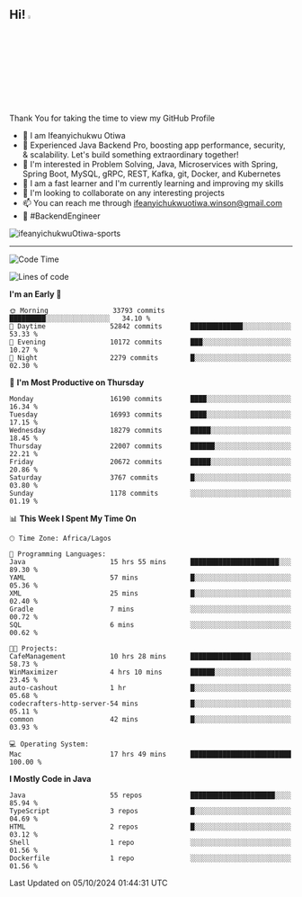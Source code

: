 <!-- BLOG-POST-LIST:START --><!-- BLOG-POST-LIST:END -->

## Hi! <img src="https://media.giphy.com/media/hvRJCLFzcasrR4ia7z/giphy.gif" width="4%"> 

Thank You for taking the time to view my GitHub Profile

- 👋 I am Ifeanyichukwu Otiwa
- 🚀 Experienced Java Backend Pro, boosting app performance, security, & scalability. Let's build something extraordinary together!
- 👀 I'm interested in Problem Solving, Java, Microservices with Spring, Spring Boot, MySQL, gRPC, REST, Kafka, git, Docker, and Kubernetes
- 🌱 I am a fast learner and I'm currently learning and improving my skills
- 💞️ I'm looking to collaborate on any interesting projects
- 📫 You can reach me through ifeanyichukwuotiwa.winson@gmail.com
- 🚀 #BackendEngineer

<p align="left" marginTop="10px"> <img src="https://komarev.com/ghpvc/?username=ifeanyichukwuOtiwa-sports&label=Profile%20views&color=0e75b6&style=for-the-badge" alt="ifeanyichukwuOtiwa-sports" /> </p>

***

<!--START_SECTION:waka-->
![Code Time](http://img.shields.io/badge/Code%20Time-2%2C948%20hrs%2053%20mins-blue)

![Lines of code](https://img.shields.io/badge/From%20Hello%20World%20I%27ve%20Written-24.1%20million%20lines%20of%20code-blue)

**I'm an Early 🐤** 

```text
🌞 Morning                33793 commits       █████████░░░░░░░░░░░░░░░░   34.10 % 
🌆 Daytime                52842 commits       █████████████░░░░░░░░░░░░   53.33 % 
🌃 Evening                10172 commits       ███░░░░░░░░░░░░░░░░░░░░░░   10.27 % 
🌙 Night                  2279 commits        █░░░░░░░░░░░░░░░░░░░░░░░░   02.30 % 
```
📅 **I'm Most Productive on Thursday** 

```text
Monday                   16190 commits       ████░░░░░░░░░░░░░░░░░░░░░   16.34 % 
Tuesday                  16993 commits       ████░░░░░░░░░░░░░░░░░░░░░   17.15 % 
Wednesday                18279 commits       █████░░░░░░░░░░░░░░░░░░░░   18.45 % 
Thursday                 22007 commits       ██████░░░░░░░░░░░░░░░░░░░   22.21 % 
Friday                   20672 commits       █████░░░░░░░░░░░░░░░░░░░░   20.86 % 
Saturday                 3767 commits        █░░░░░░░░░░░░░░░░░░░░░░░░   03.80 % 
Sunday                   1178 commits        ░░░░░░░░░░░░░░░░░░░░░░░░░   01.19 % 
```


📊 **This Week I Spent My Time On** 

```text
🕑︎ Time Zone: Africa/Lagos

💬 Programming Languages: 
Java                     15 hrs 55 mins      ██████████████████████░░░   89.30 % 
YAML                     57 mins             █░░░░░░░░░░░░░░░░░░░░░░░░   05.36 % 
XML                      25 mins             █░░░░░░░░░░░░░░░░░░░░░░░░   02.40 % 
Gradle                   7 mins              ░░░░░░░░░░░░░░░░░░░░░░░░░   00.72 % 
SQL                      6 mins              ░░░░░░░░░░░░░░░░░░░░░░░░░   00.62 % 

🐱‍💻 Projects: 
CafeManagement           10 hrs 28 mins      ███████████████░░░░░░░░░░   58.73 % 
WinMaximizer             4 hrs 10 mins       ██████░░░░░░░░░░░░░░░░░░░   23.45 % 
auto-cashout             1 hr                █░░░░░░░░░░░░░░░░░░░░░░░░   05.68 % 
codecrafters-http-server-54 mins             █░░░░░░░░░░░░░░░░░░░░░░░░   05.11 % 
common                   42 mins             █░░░░░░░░░░░░░░░░░░░░░░░░   03.93 % 

💻 Operating System: 
Mac                      17 hrs 49 mins      █████████████████████████   100.00 % 
```

**I Mostly Code in Java** 

```text
Java                     55 repos            █████████████████████░░░░   85.94 % 
TypeScript               3 repos             █░░░░░░░░░░░░░░░░░░░░░░░░   04.69 % 
HTML                     2 repos             █░░░░░░░░░░░░░░░░░░░░░░░░   03.12 % 
Shell                    1 repo              ░░░░░░░░░░░░░░░░░░░░░░░░░   01.56 % 
Dockerfile               1 repo              ░░░░░░░░░░░░░░░░░░░░░░░░░   01.56 % 
```




 Last Updated on 05/10/2024 01:44:31 UTC
<!--END_SECTION:waka-->

<!--
<p align="center">
![trophy](https://github-profile-trophy.vercel.app/?username=ifeanyichukwuOtiwa-sports&theme=onedark) (https://github.com/ryo-ma/github-profile-trophy)
</p>
-->

<!---
ifeanyi-otiwa/ifeanyi-otiwa is a ✨ special ✨ repository because its `README.md` (this file) appears on your GitHub profile.
You can click the Preview link to take a look at your changes.
--->
